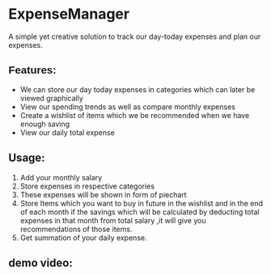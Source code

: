 # ExpenseManager
A simple yet creative solution to track our day-today expenses and plan our expenses.

## <span style="font-family: Arial, sans-serif;">Features:</span>
  + We can store our day today expenses in categories which can later be viewed graphically
  + View our spending trends as well as compare monthly expenses
  + Create a wishlist of items which we be recommended when we have enough saving
  + View our daily total expense

## Usage:
  1. Add your monthly salary
  2. Store expenses in respective categories
  3. These expenses will be shown in form of piechart
  4. Store Items which you want to buy in future in the wishlist and in the end of each month if the savings which will be calculated by deducting total expenses in that month from total salary ,it will give you recommendations of those items.
  5. Get summation of your daily expense.

## demo video:
